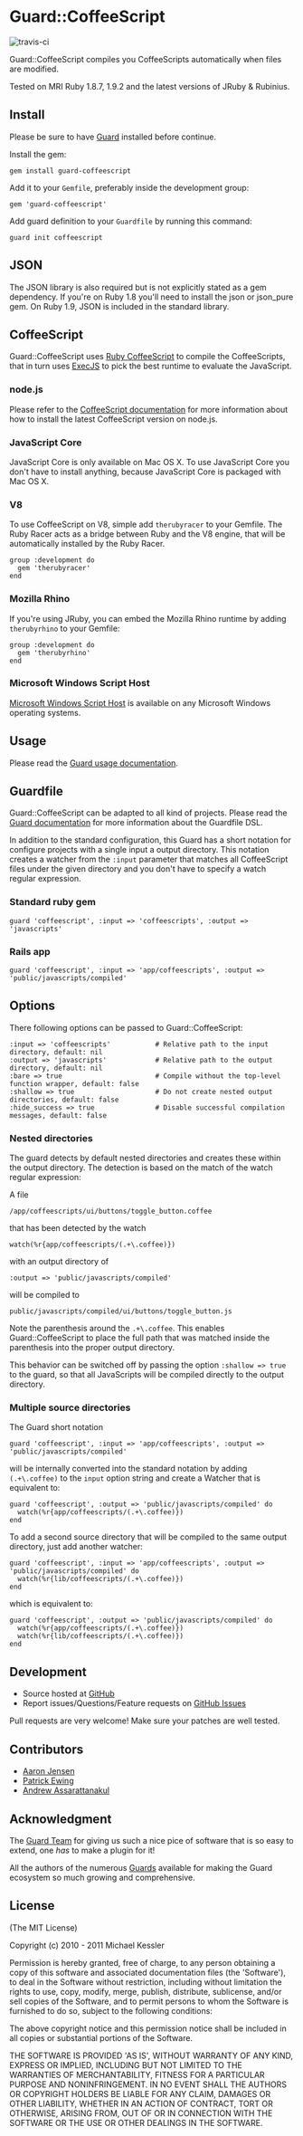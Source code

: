 # Guard::CoffeeScript

![travis-ci](http://travis-ci.org/netzpirat/guard-coffeescript.png)

Guard::CoffeeScript compiles you CoffeeScripts automatically when files are modified.

Tested on MRI Ruby 1.8.7, 1.9.2 and the latest versions of JRuby & Rubinius.

## Install

Please be sure to have [Guard](https://github.com/guard/guard) installed before continue.

Install the gem:

    gem install guard-coffeescript

Add it to your `Gemfile`, preferably inside the development group:

    gem 'guard-coffeescript'

Add guard definition to your `Guardfile` by running this command:

    guard init coffeescript

## JSON

The JSON library is also required but is not explicitly stated as a gem dependency. If you're on Ruby 1.8 you'll need
to install the json or json_pure gem. On Ruby 1.9, JSON is included in the standard library.

## CoffeeScript

Guard::CoffeeScript uses [Ruby CoffeeScript](https://github.com/josh/ruby-coffee-script/) to compile the CoffeeScripts,
that in turn uses [ExecJS](https://github.com/sstephenson/execjs) to pick the best runtime to evaluate the JavaScript.

### node.js

Please refer to the [CoffeeScript documentation](http://jashkenas.github.com/coffee-script/) for more information about
how to install the latest CoffeeScript version on node.js.

### JavaScript Core

JavaScript Core is only available on Mac OS X. To use JavaScript Core you don't have to install anything, because
JavaScript Core is packaged with Mac OS X.

### V8

To use CoffeeScript on V8, simple add `therubyracer` to your Gemfile. The Ruby Racer acts as a bridge between Ruby
and the V8 engine, that will be automatically installed by the Ruby Racer.

    group :development do
      gem 'therubyracer'
    end

### Mozilla Rhino

If you're using JRuby, you can embed the Mozilla Rhino runtime by adding `therubyrhino` to your Gemfile:

    group :development do
      gem 'therubyrhino'
    end

### Microsoft Windows Script Host

[Microsoft Windows Script Host](http://msdn.microsoft.com/en-us/library/9bbdkx3k.aspx) is available on any Microsoft
Windows operating systems.

## Usage

Please read the [Guard usage documentation](https://github.com/guard/guard#readme).

## Guardfile

Guard::CoffeeScript can be adapted to all kind of projects. Please read the
[Guard documentation](https://github.com/guard/guard#readme) for more information about the Guardfile DSL.

In addition to the standard configuration, this Guard has a short notation for configure projects with a single input a output
directory. This notation creates a watcher from the `:input` parameter that matches all CoffeeScript files under the given directory
and you don't have to specify a watch regular expression.

### Standard ruby gem

    guard 'coffeescript', :input => 'coffeescripts', :output => 'javascripts'

### Rails app

    guard 'coffeescript', :input => 'app/coffeescripts', :output => 'public/javascripts/compiled'

## Options

There following options can be passed to Guard::CoffeeScript:

    :input => 'coffeescripts'           # Relative path to the input directory, default: nil
    :output => 'javascripts'            # Relative path to the output directory, default: nil
    :bare => true                       # Compile without the top-level function wrapper, default: false
    :shallow => true                    # Do not create nested output directories, default: false
    :hide_success => true               # Disable successful compilation messages, default: false

### Nested directories

The guard detects by default nested directories and creates these within the output directory. The detection is based on the match
of the watch regular expression:

A file

    /app/coffeescripts/ui/buttons/toggle_button.coffee

that has been detected by the watch

    watch(%r{app/coffeescripts/(.+\.coffee)})

with an output directory of

    :output => 'public/javascripts/compiled'

will be compiled to

    public/javascripts/compiled/ui/buttons/toggle_button.js

Note the parenthesis around the `.+\.coffee`. This enables Guard::CoffeeScript to place the full path that was matched inside the
parenthesis into the proper output directory.

This behavior can be switched off by passing the option `:shallow => true` to the guard, so that all JavaScripts will be compiled
directly to the output directory.

### Multiple source directories

The Guard short notation

    guard 'coffeescript', :input => 'app/coffeescripts', :output => 'public/javascripts/compiled'

will be internally converted into the standard notation by adding `(.+\.coffee)` to the `input` option string and create a Watcher
that is equivalent to:

    guard 'coffeescript', :output => 'public/javascripts/compiled' do
      watch(%r{app/coffeescripts/(.+\.coffee)})
    end

To add a second source directory that will be compiled to the same output directory, just add another watcher:

    guard 'coffeescript', :input => 'app/coffeescripts', :output => 'public/javascripts/compiled' do
      watch(%r{lib/coffeescripts/(.+\.coffee)})
    end

which is equivalent to:

    guard 'coffeescript', :output => 'public/javascripts/compiled' do
      watch(%r{app/coffeescripts/(.+\.coffee)})
      watch(%r{lib/coffeescripts/(.+\.coffee)})
    end

## Development

- Source hosted at [GitHub](https://github.com/netzpirat/guard-coffeescript)
- Report issues/Questions/Feature requests on [GitHub Issues](https://github.com/netzpirat/guard-coffeescript/issues)

Pull requests are very welcome! Make sure your patches are well tested.

## Contributors

* [Aaron Jensen](https://github.com/aaronjensen)
* [Patrick Ewing](https://github.com/hoverbird)
* [Andrew Assarattanakul](https://github.com/vizjerai)

 ## Acknowledgment

The [Guard Team](https://github.com/guard/guard/contributors) for giving us such a nice pice of software
that is so easy to extend, one *has* to make a plugin for it!

All the authors of the numerous [Guards](https://github.com/guard) available for making the Guard ecosystem
so much growing and comprehensive.

## License

(The MIT License)

Copyright (c) 2010 - 2011 Michael Kessler

Permission is hereby granted, free of charge, to any person obtaining
a copy of this software and associated documentation files (the
'Software'), to deal in the Software without restriction, including
without limitation the rights to use, copy, modify, merge, publish,
distribute, sublicense, and/or sell copies of the Software, and to
permit persons to whom the Software is furnished to do so, subject to
the following conditions:

The above copyright notice and this permission notice shall be
included in all copies or substantial portions of the Software.

THE SOFTWARE IS PROVIDED 'AS IS', WITHOUT WARRANTY OF ANY KIND,
EXPRESS OR IMPLIED, INCLUDING BUT NOT LIMITED TO THE WARRANTIES OF
MERCHANTABILITY, FITNESS FOR A PARTICULAR PURPOSE AND NONINFRINGEMENT.
IN NO EVENT SHALL THE AUTHORS OR COPYRIGHT HOLDERS BE LIABLE FOR ANY
CLAIM, DAMAGES OR OTHER LIABILITY, WHETHER IN AN ACTION OF CONTRACT,
TORT OR OTHERWISE, ARISING FROM, OUT OF OR IN CONNECTION WITH THE
SOFTWARE OR THE USE OR OTHER DEALINGS IN THE SOFTWARE.

